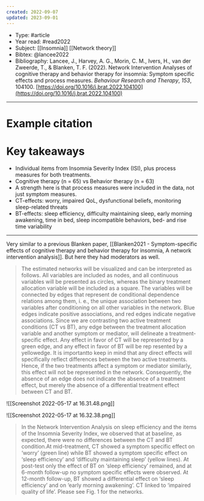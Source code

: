 ```yaml
---
created: 2022-09-07
updated: 2023-09-01
---
```

* Type: #article
* Year read: #read2022
* Subject: [[Insomnia]] [[Network theory]]
* Bibtex: @lancee2022
* Bibliography: Lancee, J., Harvey, A. G., Morin, C. M., Ivers, H., van der Zweerde, T., & Blanken, T. F. (2022). Network Intervention Analyses of cognitive therapy and behavior therapy for insomnia: Symptom specific effects and process measures. _Behaviour Research and Therapy_, _153_, 104100. [https://doi.org/10.1016/j.brat.2022.104100](https://doi.org/10.1016/j.brat.2022.104100)
---
# Example citation


# Key takeaways
* Individual items from Insomnia Severity Index (ISI), plus process measures for both treatments.
* Cognitive therapy (n = 65) vs Behavior therapy (n = 63)
* A strength here is that process measures were included in the data, not just symptom measures.
* CT-effects: worry, impaired QoL, dysfunctional beliefs, monitoring sleep-related threats
* BT-effects: sleep efficiency, difficulty maintaining sleep, early morning awakening, time in bed, sleep incompatible behaviors, bed- and rise time variability

---

Very similar to a previous Blanken paper, [[Blanken2021 - Symptom-specific effects of cognitive therapy and behavior therapy for insomnia, A network intervention analysis]]. But here they had moderators as well.

> The estimated networks will be visualized and can be interpreted as follows. All variables are included as nodes, and all continuous variables will be presented as circles, whereas the binary treatment allocation variable will be included as a square. The variables will be connected by edges that represent de conditional dependence relations among them, i. e., the unique association between two variables after conditioning on all other variables in the network. Blue edges indicate positive associations, and red edges indicate negative associations. Since we are contrasting two active treatment conditions (CT vs BT), any edge between the treatment allocation variable and another symptom or mediator, will delineate a treatment-specific effect. Any effect in favor of CT will be represented by a green edge, and any effect in favor of BT will be rep resented by a yellowedge. It is importantto keep in mind that any direct effects will specifically reflect differences between the two active treatments. Hence, if the two treatments affect a symptom or mediator similarly, this effect will not be represented in the network. Consequently, the absence of an edge does not indicate the absence of a treatment effect, but merely the absence of a differential treatment effect between CT and BT.

![[Screenshot 2022-05-17 at 16.31.48.png]]

![[Screenshot 2022-05-17 at 16.32.38.png]]

> In the Network Intervention Analysis on sleep efficiency and the items of the Insomnia Severity Index, we observed that at baseline, as expected, there were no differences between the CT and BT condition.At mid-treatment, CT showed a symptom specific effect on ‘worry’ (green line) while BT showed a symptom specific effect on ‘sleep efficiency’ and ‘difficulty maintaining sleep’ (yellow lines). At post-test only the effect of BT on ‘sleep efficiency’ remained, and at 6-month follow-up no symptom specific effects were observed. At 12-month follow-up, BT showed a differential effect on ‘sleep efficiency’ and on ‘early morning awakening’. CT linked to ‘impaired quality of life’. Please see Fig. 1 for the networks.

